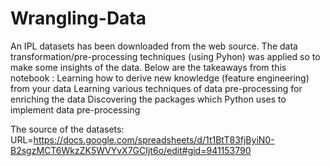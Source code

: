 # Wrangling-Data
An IPL datasets has been downloaded from the web source. The data transformation/pre-processing techniques (using Pyhon) was applied so to make some insights of the data.
Below are the takeaways from this notebook :
Learning how to derive new knowledge (feature engineering) from your data
Learning various techniques of data pre-processing for enriching the data
Discovering the packages which Python uses to implement data pre-processing


The source of the datasets:
URL=https://docs.google.com/spreadsheets/d/1t1BtT83fjByiN0-B2sgzMCT6WkzZK5WVYvX7GCIjt6o/edit#gid=941153790
 
